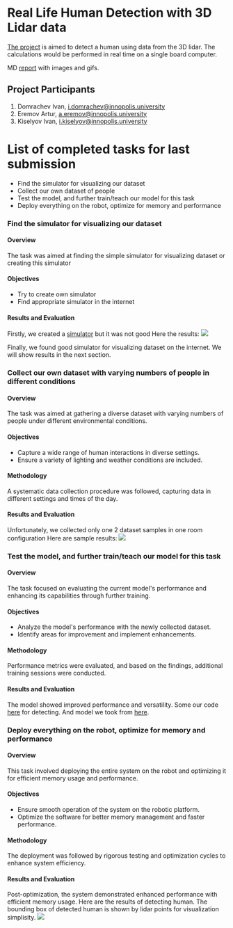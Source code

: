 # Real Life Human Detection with 3D Lidar data
[The project](https://github.com/domrachev03/Real-Life-Human-Detection-with-3D-Lidar-data.git) is aimed to detect a human using data from the 3D lidar. The calculations would be performed in real time on a single board computer.

MD [report](https://github.com/domrachev03/Real-Life-Human-Detection-with-3D-Lidar-data/blob/master/Report%233.md) with images and gifs.

## Project Participants
1. Domraсhev Ivan, i.domrachev@innopolis.university
2. Eremov Artur, a.eremov@innopolis.university
3. Kiselyov Ivan, i.kiselyov@innopolis.university

# List of completed tasks for last submission
- Find the simulator for visualizing our dataset
- Collect our own dataset of people
- Test the model, and further train/teach our model for this task
- Deploy everything on the robot, optimize for memory and performance


### Find the simulator for visualizing our dataset
#### Overview
The task was aimed at finding the simple simulator for visualizing dataset or creating this simulator

#### Objectives
- Try to create own simulator
- Find appropriate simulator in the internet

#### Results and Evaluation
Firstly, we created a [simulator](https://github.com/ipipos56/Lidar-Simulator) but it was not good
Here the results:
![](./img/OwnSimulator.gif)

Finally, we found good simulator for visualizing dataset on the internet. We will show results in the next section.

### Collect our own dataset with varying numbers of people in different conditions
#### Overview
The task was aimed at gathering a diverse dataset with varying numbers of people under different environmental conditions.

#### Objectives
- Capture a wide range of human interactions in diverse settings.
- Ensure a variety of lighting and weather conditions are included.

#### Methodology
A systematic data collection procedure was followed, capturing data in different settings and times of the day.

#### Results and Evaluation
Unfortunately, we collected only one 2 dataset samples in one room configuration
Here are sample results:
![](./img/ShowDataset.gif)


### Test the model, and further train/teach our model for this task
#### Overview
The task focused on evaluating the current model's performance and enhancing its capabilities through further training.

#### Objectives
- Analyze the model's performance with the newly collected dataset.
- Identify areas for improvement and implement enhancements.

#### Methodology
Performance metrics were evaluated, and based on the findings, additional training sessions were conducted.

#### Results and Evaluation
The model showed improved performance and versatility.
Some our code [here](https://github.com/domrachev03/Real-Life-Human-Detection-with-3D-Lidar-data/tree/master/our_code) for detecting.
And model we took from [here](https://github.com/koide3/hdl_people_tracking/tree/2d125167ca2b0935b8075032b943edf11d996788). 


### Deploy everything on the robot, optimize for memory and performance
#### Overview
This task involved deploying the entire system on the robot and optimizing it for efficient memory usage and performance.

#### Objectives
- Ensure smooth operation of the system on the robotic platform.
- Optimize the software for better memory management and faster performance.

#### Methodology
The deployment was followed by rigorous testing and optimization cycles to enhance system efficiency.

#### Results and Evaluation
Post-optimization, the system demonstrated enhanced performance with efficient memory usage.
Here are the results of detecting human. The bounding box of detected human is shown by lidar points for visualization simplisity.
![](./img/FinalDetection.gif)